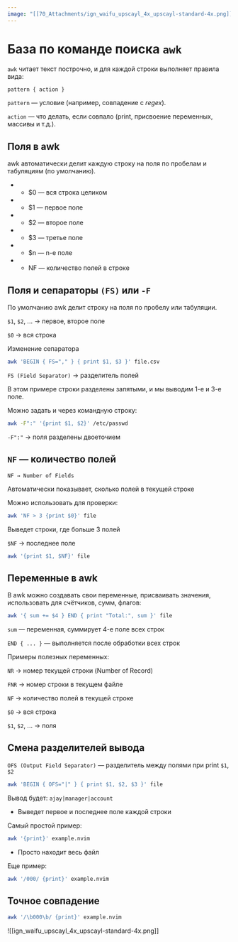 ```yaml
---
image: "[[70_Attachments/ign_waifu_upscayl_4x_upscayl-standard-4x.png]]"
---
```

# База по команде поиска `awk`

`awk` читает текст построчно, и для каждой строки выполняет правила вида:

```bash
pattern { action }
```

`pattern` — условие (например, совпадение с _regex_).

`action` — что делать, если совпало (print, присвоение переменных, массивы и т.д.).

## Поля в awk

awk автоматически делит каждую строку на поля по пробелам и табуляциям (по умолчанию).

- - $0 — вся строка целиком

- - $1 — первое поле

- - $2 — второе поле

- - $3 — третье поле

- - $n — n-е поле

- - NF — количество полей в строке

## Поля и сепараторы `(FS)` или `-F`

По умолчанию awk делит строку на поля по пробелу или табуляции.

`$1`, `$2`, ... → первое, второе поле

`$0` → вся строка

Изменение сепаратора

```bash
awk 'BEGIN { FS="," } { print $1, $3 }' file.csv
```


`FS (Field Separator)` → разделитель полей

В этом примере строки разделены запятыми, и мы выводим 1-е и 3-е поле.

Можно задать и через командную строку:

```bash
awk -F":" '{print $1, $2}' /etc/passwd
```

`-F":"` → поля разделены двоеточием

## `NF` — количество полей

`NF → Number of Fields`

Автоматически показывает, сколько полей в текущей строке

Можно использовать для проверки:

```bash
awk 'NF > 3 {print $0}' file
```

Выведет строки, где больше 3 полей

`$NF` → последнее поле

```bash
awk '{print $1, $NF}' file
```

## Переменные в awk

В awk можно создавать свои переменные, присваивать значения, использовать для счётчиков, сумм, флагов:

```bash
awk '{ sum += $4 } END { print "Total:", sum }' file
```

`sum` — переменная, суммирует 4-е поле всех строк

`END { ... }` — выполняется после обработки всех строк

Примеры полезных переменных:

`NR` → номер текущей строки (Number of Record)

`FNR` → номер строки в текущем файле

`NF` → количество полей в текущей строке

`$0` → вся строка

`$1`, `$2`, ... → поля

## Смена разделителей вывода

`OFS (Output Field Separator)` — разделитель между полями при print `$1`, `$2`

```bash
awk 'BEGIN { OFS="|" } { print $1, $2, $3 }' file
```

Вывод будет: `ajay|manager|account`

- Выведет первое и последнее поле каждой строки

Самый простой пример:

```bash
awk '{print}' example.nvim
```
- Просто находит весь файл

Еще пример:

```bash
awk '/000/ {print}' example.nvim
```
## Точное совпадение

```bash
awk '/\b000\b/ {print}' example.nvim
```
![[ign_waifu_upscayl_4x_upscayl-standard-4x.png]]